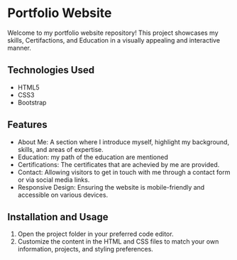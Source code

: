 # Portfolio Website

Welcome to my portfolio website repository! This project showcases my skills, Certifactions, and Education in a visually appealing and interactive manner.

## Technologies Used

- HTML5
- CSS3
- Bootstrap

## Features

- About Me: A section where I introduce myself, highlight my background, skills, and areas of expertise.
- Education: my path of the education are mentioned
- Certifications: The certificates that are achevied by me are provided.
- Contact: Allowing visitors to get in touch with me through a contact form or via social media links.
- Responsive Design: Ensuring the website is mobile-friendly and accessible on various devices.

## Installation and Usage

1. Open the project folder in your preferred code editor.
2. Customize the content in the HTML and CSS files to match your own information, projects, and styling preferences.



